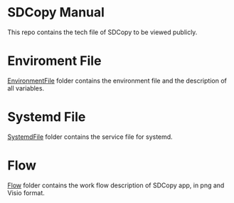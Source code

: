 # SDCopy Manual

This repo contains the tech file of SDCopy to be viewed publicly.

# Enviroment File
[EnvironmentFile](EnvironmentFile) folder contains the environment file and the description of all variables.

# Systemd File
[SystemdFile](SystemdFile) folder contains the service file for systemd.

# Flow
[Flow](Flow) folder contains the work flow description of SDCopy app, in png and Visio format.
